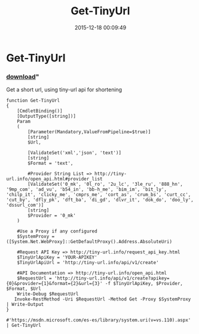 ﻿---
pid:            6140
parent:         0
children:       
poster:         Alvaro Torres
title:          Get-TinyUrl
date:           2015-12-18 00:09:49
format:         posh
---

# Get-TinyUrl

### [download](6140.ps1)"

Get a short url, using tiny-url api for shortening

```posh
function Get-TinyUrl
{
    [CmdletBinding()]
    [OutputType([string])]
    Param
    (
        [Parameter(Mandatory,ValueFromPipeline=$true)]
        [string]
        $Url,

        [ValidateSet('xml','json', 'text')]
        [string]
        $Format = 'text',

        #Provider String List => http://tiny-url.info/open_api.html#provider_list
        [ValidateSet('0_mk', '0l_ro', '2u_lc', '3le_ru', '888_hn', '9mp_com', 'ad_vu', 'b54_in', 'bb-h_me', 'bim_im', 'bit_ly', 'chilp_it', 'clicky_me', 'cmprs_me', 'cort_as', 'crum_bs', 'curt_cc', 'cut_by', 'dfly_pk', 'dft_ba', 'di_gd', 'dlvr_it', 'dok_do', 'doo_ly', 'dssurl_com')]        
        [string]
        $Provider = '0_mk'
    )

    #Use a Proxy if any configured
    $SystemProxy = ([System.Net.WebProxy]::GetDefaultProxy().Address.AbsoluteUri)
    
    #Request API Key => http://tiny-url.info/request_api_key.html
    $TinyUrlApiKey = 'YOUR-APIKEY'
    $TinyUrlApiUrl = 'http://tiny-url.info/api/v1/create'

    #API Documentation => http://tiny-url.info/open_api.html
    $RequestUrl = 'http://tiny-url.info/api/v1/create?apikey={0}&provider={1}&format={2}&url={3}' -f $TinyUrlApiKey, $Provider, $Format, $Url
    Write-Debug $RequestUrl
   Invoke-RestMethod -Uri $RequestUrl -Method Get -Proxy $SystemProxy | Write-Output
}

#'https://msdn.microsoft.com/es-es/library/system.uri(v=vs.110).aspx' | Get-TinyUrl

```
